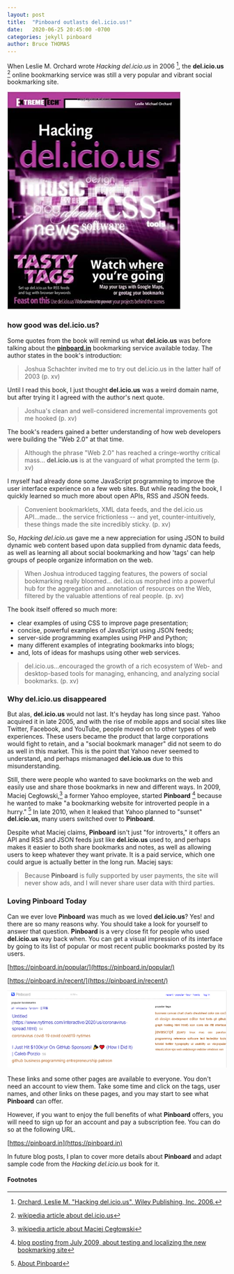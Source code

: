 ```yaml
---
layout: post
title:  "Pinboard outlasts del.icio.us!"
date:   2020-06-25 20:45:00 -0700
categories: jekyll pinboard
author: Bruce THOMAS
---
```

When Leslie M. Orchard wrote *Hacking del.icio.us* in 2006 [^1],
the **del.icio.us** [^2] online bookmarking service was still a very
popular and vibrant social bookmarking site.

![book cover](/assets/hacking_del-icio-us.jpg)

### how good was del.icio.us? ###

Some quotes from the book will remind us what **del.icio.us** was
before talking about the **[pinboard.in](https://pinboard.in)** bookmarking service available today.
The author states in the book's introduction:

> Joshua Schachter invited me to try out del.icio.us in the latter half of 2003 (p. xv)

Until I read this book, I just thought **del.icio.us** was a weird domain name, but after trying it
I agreed with the author's next quote.

> Joshua's clean and well-considered incremental improvements got me hooked (p. xv)

The book's readers gained a better understanding of how web developers
were building the "Web 2.0" at that time.

> Although the phrase "Web 2.0" has reached a cringe-worthy critical mass...
> **del.icio.us** is at the vanguard of what prompted the term (p. xv)

I myself had already done some JavaScript programming
to improve the user interface experience on a few web sites.
But while reading the book,
I quickly learned so much more about open APIs, RSS and JSON feeds.

> Convenient bookmarklets, XML data feeds, and the del.icio.us API...made...
> the service frictionless -- and yet, counter-intuitively, these things
> made the site incredibly sticky. (p. xv)

So, *Hacking del.icio.us* gave me a new appreciation for using
JSON to build dynamic web content based upon data supplied from dynamic
data feeds, as well as learning all about social bookmarking and how
'tags' can help groups of people organize information on the web.

> When Joshua introduced tagging features, the powers of social bookmarking really bloomed...
> del.icio.us morphed into a powerful hub for the aggregation and annotation
> of resources on the Web, filtered by the valuable attentions of real people. (p. xv)

The book itself offered so much more:
* clear examples of using CSS to improve page presentation;
* concise, powerful examples of JavaScript using JSON feeds;
* server-side programming examples using PHP and Python;
* many different examples of integrating bookmarks into blogs;
* and, lots of ideas for mashups using other web services.

> del.icio.us...encouraged the growth of a rich ecosystem of Web- and
> desktop-based tools for managing, enhancing, and analyzing social bookmarks. (p. xv)

### Why del.icio.us disappeared ###

But alas, **del.icio.us** would not last. It's heyday has long since past.
Yahoo acquired it in late 2005, and with the rise of mobile apps
and social sites like Twitter, Facebook, and YouTube,
people moved on to other types of web experiences. These
users became the product that large corporations would fight to retain,
and a "social bookmark manager" did not seem to do as well in this market.
This is the point that Yahoo never seemed to understand,
and perhaps mismanaged **del.icio.us** due to this misunderstanding.

Still, there were people who wanted to save bookmarks on the web and
easily use and share those bookmarks in new and different ways. In 2009,
Maciej Cegłowski,[^3] a former Yahoo employee, started **Pinboard** [^4] because he
wanted to make "a bookmarking website for introverted people in a hurry." [^5]
In late 2010, when it leaked that Yahoo planned to "sunset" **del.icio.us**,
many users switched over to **Pinboard**.

Despite what Maciej claims, **Pinboard** isn't just "for introverts,"
it offers an API and RSS and JSON feeds just like **del.icio.us** used to,
and perhaps makes it easier to both share bookmarks and notes, as well
as allowing users to keep whatever they want private. It is a paid service,
which one could argue is actually better in the long run. Maciej says:

> Because **Pinboard** is fully supported by user payments,
> the site will never show ads, and I will never share user data with third parties.

### Loving Pinboard Today ###

Can we ever love **Pinboard** was much as we loved **del.icio.us**? Yes! and there are so many reasons why. You should take a look for yourself to answer that question. **Pinboard** is a very close fit for people who used **del.icio.us** way back when.
You can get a visual impression of its interface by going to its list of popular or most recent public bookmarks posted by its users.

  [https://pinboard.in/popular/](https://pinboard.in/popular/)

  [https://pinboard.in/recent/](https://pinboard.in/recent/)

![Pinboard UI](/assets/2020_06_26-pinboard-popular.png)

These links and some other pages are available to everyone. You don't need an account
to view them. Take some time and click on the tags, user names, and other links on these pages, and
you may start to see what **Pinboard** can offer.

However, if you want to enjoy the full benefits of what **Pinboard** offers,
you will need to sign up for an account and pay a subscription fee. You can do so at the following URL.

  [https://pinboard.in](https://pinboard.in)

In future blog posts, I plan to cover more details about **Pinboard** and adapt sample code from the *Hacking del.icio.us* book for it.


#### Footnotes ####

[^1]: [Orchard, Leslie M. "Hacking del.icio.us", Wiley Publishing, Inc. 2006.](https://www.amazon.com/Leslie-M-Orchard/dp/0470037857/ref=sr_1_4?dchild=1&keywords=hacking+del.icio.us&qid=1593228212&sr=8-4)
[^2]: [wikipedia article about del.icio.us](https://en.wikipedia.org/wiki/Delicious_(website))
[^3]: [wikipedia article about Maciej Cegłowski](https://en.wikipedia.org/wiki/Maciej_Ceg%C5%82owski)
[^4]: [blog posting from July 2009, about testing and localizing the new bookmarking site](https://idlewords.com/2009/07/localizing_pinboard.htm)
[^5]: [About Pinboard](https://pinboard.in/about/)
